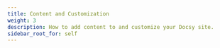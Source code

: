 ```yaml
---
title: Content and Customization
weight: 3
description: How to add content to and customize your Docsy site.
sidebar_root_for: self
---
```

